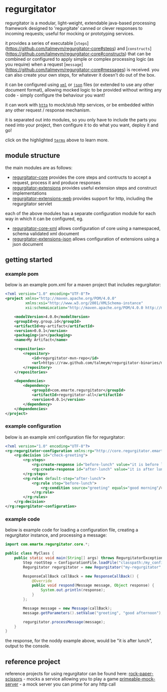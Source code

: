 # regurgitator

regurgitator is a modular, light-weight, extendable java-based processing framework designed to 'regurgitate' canned or clever responses to incoming requests; useful for mocking or prototyping services.

it provides a series of executable [``steps``] (https://github.com/talmeym/regurgitator-core#steps) and [``constructs``] (https://github.com/talmeym/regurgitator-core#constructs) that can be combined or configured to apply simple or complex processing logic (as you require) when a request [``message``] (https://github.com/talmeym/regurgitator-core#messages) is received.
you can also create your own steps, for whatever it doesn't do out of the box. 

it can be configured using [``xml``](http://github.com/talmeym/regurgitator-core-xml#xml-configuration-of-regurgitator) or [``json``](http://github.com/talmeym/regurgitator-core-json#json-configuration-of-regurgitator) files (or extended to use any other document format), allowing mocked logic to be provided without writing any code - simply configure the behaviour you want!

it can work with [``http``](https://github.com/talmeym/regurgitator-extensions-web#regurgitator-over-http) to mock/stub http services, or be embedded within any other request / response mechanism.

it is separated out into modules, so you only have to include the parts you need into your project, then configure it to do what you want, deploy it and go!

click on the highlighted [``terms``](https://github.com/talmeym/regurgitator-all#regurgitator) above to learn more.

## module structure

the main modules are as follows:

- [regurgitator-core](https://github.com/talmeym/regurgitator-core#regurgitator-core) provides the core steps and contructs to accept a request, process it and produce responses
- [regurgitator-extensions](https://github.com/talmeym/regurgitator-extensions#regurgitator-extensions) provides useful extension steps and construct implementations
- [regurgitator-extensions-web](https://github.com/talmeym/regurgitator-extensions-web#regurgitator-extensions-web) provides support for http, including the regurgitator servlet

each of the above modules has a separate configuration module for each way in which it can be configured, eg.

- [regurgitator-core-xml](https://github.com/talmeym/regurgitator-core-xml) allows configuration of core using a namespaced, schema validated xml document
- [regurgitator-extensions-json](https://github.com/talmeym/regurgitator-core-json) allows configuration of extensions using a json document

## getting started

### example pom

below is an example pom.xml for a maven project that includes regurgitator:

```xml
<?xml version="1.0" encoding="UTF-8"?>
<project xmlns="http://maven.apache.org/POM/4.0.0"
         xmlns:xsi="http://www.w3.org/2001/XMLSchema-instance"
         xsi:schemaLocation="http://maven.apache.org/POM/4.0.0 http://maven.apache.org/xsd/maven-4.0.0.xsd">

    <modelVersion>4.0.0</modelVersion>
    <groupId>my.group.id</groupId>
    <artifactId>my-artifact</artifactId>
    <version>0.0.1</version>
    <packaging>jar</packaging>
    <name>My Artifact</name>

    <repositories>
        <repository>
            <id>regurgitator-mvn-repo</id>
            <url>https://raw.github.com/talmeym/regurgitator-binaries/mvn-repo/</url>
        </repository>
    </repositories>

    <dependencies>
        <dependency>
            <groupId>com.emarte.regurgitator</groupId>
            <artifactId>regurgitator-all</artifactId>
            <version>0.0.1</version>
        </dependency>
    </dependencies>
</project>
```

### example configuration

below is an example xml configuration file for regurgitator:

```xml
<?xml version="1.0" encoding="UTF-8"?>
<rg:regurgitator-configuration xmlns:rg="http://core.regurgitator.emarte.com" xmlns:xsi="http://www.w3.org/2001/XMLSchema-instance" xsi:schemaLocation="http://core.regurgitator.emarte.com regurgitatorCore.xsd">
	<rg:decision id="check-greeting">
		<rg:steps>
			<rg:create-response id="before-lunch" value="it is before lunch"/>
			<rg:create-response id="after-lunch" value="it is after lunch"/>
		</rg:steps>
		<rg:rules default-step="after-lunch">
			<rg:rule step="before-lunch">
				<rg:condition source="greeting" equals="good morning"/>
			</rg:rule>
		</rg:rules>
	</rg:decision>
</rg:regurgitator-configuration>
```

### example code

below is example code for loading a configuration file, creating a regurgitator instance, and processing a message:

```java
import com.emarte.regurgitator.core.*;

public class MyClass {
	public static void main(String[] args) throws RegurgitatorException {
		Step rootStep = ConfigurationFile.loadFile("classpath:/my_configuration.xml");
		Regurgitator regurgitator = new Regurgitator("my-regurgitator", rootStep);

		ResponseCallBack callBack = new ResponseCallBack() {
			@Override
			public void respond(Message message, Object response) {
				System.out.println(response);
			}
		};

		Message message = new Message(callBack);
		message.getParameters().setValue("greeting", "good afternoon");

		regurgitator.processMessage(message);
	}
}
```

the response, for the noddy example above, would be "it is after lunch", output to the console.

## reference project

reference projects for using regurgitator can be found here: [rock-paper-scissors](http://github.com/talmeym/rock-paper-scissors) - mocks a service allowing you to play a game
[primeable-mock-server](https://github.com/talmeym/primeable-mock-server) - a mock server you can prime for any http call
